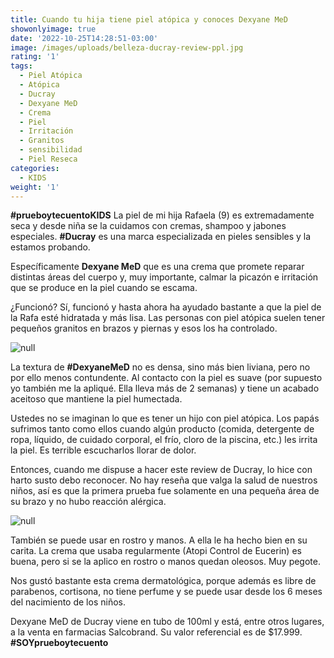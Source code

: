 ```yaml
---
title: Cuando tu hija tiene piel atópica y conoces Dexyane MeD
showonlyimage: true
date: '2022-10-25T14:28:51-03:00'
image: /images/uploads/belleza-ducray-review-ppl.jpg
rating: '1'
tags:
  - Piel Atópica
  - Atópica
  - Ducray
  - Dexyane MeD
  - Crema
  - Piel
  - Irritación
  - Granitos
  - sensibilidad
  - Piel Reseca
categories:
  - KIDS
weight: '1'
---
```

**\#prueboytecuentoKIDS** La piel de mi hija Rafaela (9) es extremadamente seca y desde niña se la cuidamos con cremas, shampoo y jabones especiales. **\#Ducray** es una marca especializada en pieles sensibles y la estamos probando.

<!--more-->

Específicamente **Dexyane MeD** que es una crema que promete reparar distintas áreas del cuerpo y, muy importante, calmar la picazón e irritación que se produce en la piel cuando se escama.

¿Funcionó? Sí, funcionó y hasta ahora ha ayudado bastante a que la piel de la Rafa esté hidratada y más lisa. Las personas con piel atópica suelen tener pequeños granitos en brazos y piernas y esos los ha controlado.

![null](/images/uploads/belleza-ducray-review-ppl.jpg)

La textura de **\#DexyaneMeD** no es densa, sino más bien liviana, pero no por ello menos contundente. Al contacto con la piel es suave (por supuesto yo también me la apliqué. Ella lleva más de 2 semanas) y tiene un acabado aceitoso que mantiene la piel humectada.

Ustedes no se imaginan lo que es tener un hijo con piel atópica. Los papás sufrimos tanto como ellos cuando algún producto (comida, detergente de ropa, líquido, de cuidado corporal, el frío, cloro de la piscina, etc.) les irrita la piel. Es terrible escucharlos llorar de dolor.

Entonces, cuando me dispuse a hacer este review de Ducray, lo hice con harto susto debo reconocer. No hay reseña que valga la salud de nuestros niños, así es que la primera prueba fue solamente en una pequeña área de su brazo y no hubo reacción alérgica.

![null](/images/uploads/belleza-ducray-dexyanemed.jpg)

También se puede usar en rostro y manos. A ella le ha hecho bien en su carita. La crema que usaba regularmente (Atopi Control de Eucerin) es buena, pero si se la aplico en rostro o manos quedan oleosos. Muy pegote.

Nos gustó bastante esta crema dermatológica, porque además es libre de parabenos, cortisona, no tiene perfume y se puede usar desde los 6 meses del nacimiento de los niños.

Dexyane MeD de Ducray viene en tubo de 100ml y está, entre otros lugares, a la venta en farmacias Salcobrand. Su valor referencial es de $17.999. **\#SOYprueboytecuento**
